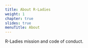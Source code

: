 ```yaml
---
title: About R-Ladies
weight: 1
chapter: true
slides: true
menuTitle: About
---
```


R-Ladies mission and code of conduct.